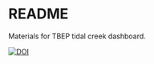 # README

Materials for TBEP tidal creek dashboard.

[![DOI](https://zenodo.org/badge/231956629.svg)](https://zenodo.org/badge/latestdoi/231956629)